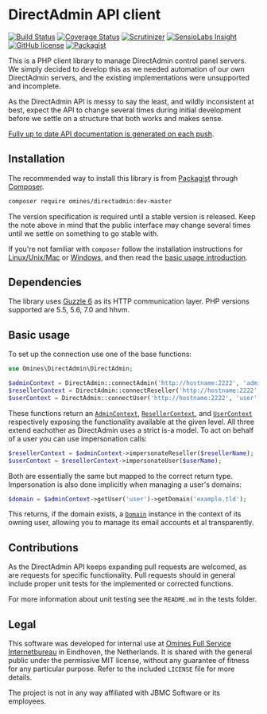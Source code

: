 # DirectAdmin API client

[![Build Status](https://travis-ci.org/omines/directadmin.svg?branch=master)](https://travis-ci.org/omines/directadmin)
[![Coverage Status](https://coveralls.io/repos/omines/directadmin/badge.svg?branch=master&service=github)](https://coveralls.io/github/omines/directadmin?branch=master)
[![Scrutinizer](https://img.shields.io/scrutinizer/g/omines/directadmin.svg)](https://scrutinizer-ci.com/g/omines/directadmin/?branch=master)
[![SensioLabs Insight](https://img.shields.io/sensiolabs/i/47a71204-f274-4416-9db1-9773d65845ca.svg)](https://insight.sensiolabs.com/projects/47a71204-f274-4416-9db1-9773d65845ca)
[![GitHub license](https://img.shields.io/badge/license-MIT-blue.svg)](https://raw.githubusercontent.com/omines/directadmin/master/LICENSE)
[![Packagist](https://img.shields.io/packagist/v/omines/directadmin.svg)](https://packagist.org/packages/omines/directadmin)

This is a PHP client library to manage DirectAdmin control panel servers. We simply decided to develop this as we needed
automation of our own DirectAdmin servers, and the existing implementations were unsupported and incomplete.

As the DirectAdmin API is messy to say the least, and wildly inconsistent at best, expect the API to change
several times during initial development before we settle on a structure that both works and makes sense.

[Fully up to date API documentation is generated on each push](https://omines.github.io/directadmin/api/).

## Installation

The recommended way to install this library is from [Packagist](https://packagist.org/packages/omines/directadmin)
through [Composer](http://getcomposer.org).

```bash
composer require omines/directadmin:dev-master
```

The version specification is required until a stable version is released. Keep the note above in mind that the
public interface may change several times until we settle on something to go stable with.

If you're not familiar with `composer` follow the installation instructions for
[Linux/Unix/Mac](https://getcomposer.org/doc/00-intro.md#installation-linux-unix-osx) or
[Windows](https://getcomposer.org/doc/00-intro.md#installation-windows), and then read the
[basic usage introduction](https://getcomposer.org/doc/01-basic-usage.md).

## Dependencies

The library uses [Guzzle 6](https://github.com/guzzle/guzzle) as its HTTP communication layer. PHP versions supported
are 5.5, 5.6, 7.0 and hhvm.

## Basic usage

To set up the connection use one of the base functions:

```php
use Omines\DirectAdmin\DirectAdmin;

$adminContext = DirectAdmin::connectAdmin('http://hostname:2222', 'admin', 'pass');
$resellerContext = DirectAdmin::connectReseller('http://hostname:2222', 'reseller', 'pass');
$userContext = DirectAdmin::connectUser('http://hostname:2222', 'user', 'pass');
```

These functions return an
[`AdminContext`](https://omines.github.io/directadmin/api/class-Omines.DirectAdmin.Context.AdminContext.html),
[`ResellerContext`](https://omines.github.io/directadmin/api/class-Omines.DirectAdmin.Context.ResellerContext.html), and
[`UserContext`](https://omines.github.io/directadmin/api/class-Omines.DirectAdmin.Context.UserContext.html)
respectively exposing the functionality available at the given level. All three extend eachother as DirectAdmin uses a
strict is-a model. To act on behalf of a user you can use impersonation calls:

```php
$resellerContext = $adminContext->impersonateReseller($resellerName);
$userContext = $resellerContext->impersonateUser($userName);
```
Both are essentially the same but mapped to the correct return type. Impersonation is also done implicitly
when managing a user's domains:

```php
$domain = $adminContext->getUser('user')->getDomain('example.tld');
```
This returns, if the domain exists, a [`Domain`](https://omines.github.io/directadmin/api/class-Omines.DirectAdmin.Objects.Domain.html)
instance in the context of its owning user, allowing you to manage its email accounts et al transparently.

## Contributions

As the DirectAdmin API keeps expanding pull requests are welcomed, as are requests for specific functionality.
Pull requests should in general include proper unit tests for the implemented or corrected functions.

For more information about unit testing see the `README.md` in the tests folder.

## Legal

This software was developed for internal use at [Omines Full Service Internetbureau](https://www.omines.nl/)
in Eindhoven, the Netherlands. It is shared with the general public under the permissive MIT license, without
any guarantee of fitness for any particular purpose. Refer to the included `LICENSE` file for more details.

The project is not in any way affiliated with JBMC Software or its employees.
